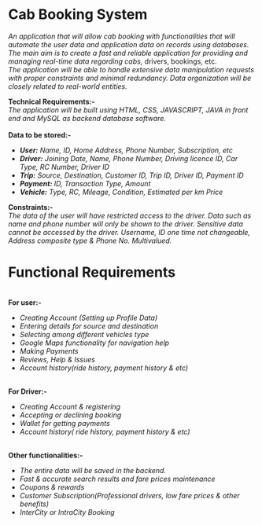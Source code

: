 # **Cab Booking System**

*An application that will allow cab booking with functionalities that will*
*automate the user data and application data on records using databases. The main aim is to*
*create a fast and reliable application for providing and managing real-time data regarding cabs,*
drivers, bookings, etc. <br />
*The application will be able to handle extensive data manipulation*
*requests with proper constraints and minimal redundancy. Data organization will be closely*
*related to real-world entities.*

**Technical Requirements:- <br />**
*The application will be built using HTML, CSS, JAVASCRIPT, JAVA*
*in front end and MySQL as backend database software.<br />*
**<br />Data to be stored:-<br />**
- _**User:** Name, ID, Home Address, Phone Number, Subscription, etc_
- _**Driver:** Joining Date, Name, Phone Number, Driving licence ID, Car Type, RC Number, Driver ID_
- _**Trip:** Source, Destination, Customer ID, Trip ID, Driver ID, Payment ID_
- _**Payment:** ID, Transaction Type, Amount_
- _**Vehicle:** Type, RC, Mileage, Condition, Estimated per km Price_



**Constraints:-<br />**
_The data of the user will have restricted access to the driver. Data such as name and phone_
_number will only be shown to the driver. Sensitive data cannot be accessed by the driver._
_Username, ID one time not changeable, Address composite type & Phone No. Multivalued._

# **Functional Requirements**
**<br />For user:-<br />**
- _Creating Account (Setting up Profile Data)<br />_
- _Entering details for source and destination<br />_
- _Selecting among different vehicles type<br />_
- _Google Maps functionality for navigation help<br />_
- _Making Payments<br />_
- _Reviews, Help & Issues<br />_
- _Account history(ride history, payment history & etc)<br />_

**<br />For Driver:-<br />**
- _Creating Account & registering<br />_
- _Accepting or declining booking<br />_
- _Wallet for getting payments<br />_
- _Account history( ride history, payment history & etc)<br />_

**<br />Other functionalities:-<br />**
- _The entire data will be saved in the backend.<br />_
- _Fast & accurate search results and fare prices maintenance<br />_
- _Coupons & rewards<br />_
- _Customer Subscription(Professional drivers, low fare prices & other benefits)<br />_
- _InterCity or IntraCity Booking<br />_

